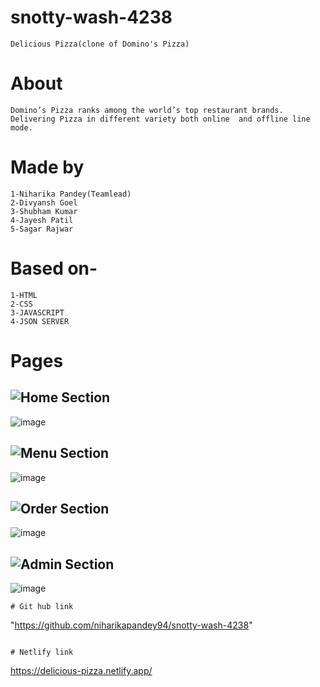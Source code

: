 # snotty-wash-4238
   ```
Delicious Pizza(clone of Domino's Pizza)
   ```
# About
  ```
Domino’s Pizza ranks among the world’s top restaurant brands. Delivering Pizza in different variety both online  and offline line mode.
   ```
# Made by
  ```
1-Niharika Pandey(Teamlead)
2-Divyansh Goel
3-Shubham Kumar
4-Jayesh Patil
5-Sagar Rajwar
  ```
# Based on-
  ```
1-HTML
2-CSS
3-JAVASCRIPT
4-JSON SERVER
```
# Pages

## ![Home Section](https://img.shields.io/badge/home_section-%231572B6.svg?style=for-the-badge)
![image](https://i.ibb.co/5YgMwbk/home-page-2.png)

## ![Menu Section](https://img.shields.io/badge/services_section-%231572B6.svg?style=for-the-badge)
![image](https://i.ibb.co/wCYMFfs/our-menu-2.png)

## ![Order Section](https://img.shields.io/badge/Our_team-%231572B6.svg?style=for-the-badge)
![image](https://i.ibb.co/7JD9pC4/Order-now-2.png)

## ![Admin Section](https://img.shields.io/badge/tech_stack-%231572B6.svg?style=for-the-badge)
![image](https://i.ibb.co/WfBJbSL/admin-2.png)



  ```
# Git hub link
  ```
"https://github.com/niharikapandey94/snotty-wash-4238"
     
  ```

# Netlify link
   ```
https://delicious-pizza.netlify.app/
